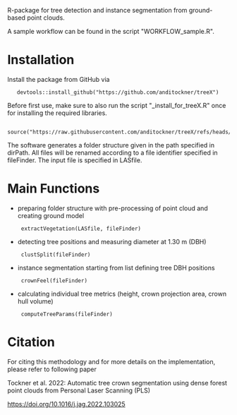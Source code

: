 R-package for tree detection and instance segmentation from ground-based point clouds. 

A sample workflow can be found in the script "WORKFLOW_sample.R". 

# Installation

Install the package from GitHub via

       devtools::install_github("https://github.com/anditockner/treeX")

Before first use, make sure to also run the script "_install_for_treeX.R" once for installing the required libraries. 

       source("https://raw.githubusercontent.com/anditockner/treeX/refs/heads/main/_install_for_treeX.R")


The software generates a folder structure given in the path specified in dirPath. 
All files will be renamed according to a file identifier specified in fileFinder. 
The input file is specified in LASfile. 


# Main Functions

* preparing folder structure with pre-processing of point cloud and creating ground model

       extractVegetation(LASfile, fileFinder)

* detecting tree positions and measuring diameter at 1.30 m (DBH)

       clustSplit(fileFinder)

* instance segmentation starting from list defining tree DBH positions

       crownFeel(fileFinder)

* calculating individual tree metrics (height, crown projection area, crown hull volume)

       computeTreeParams(fileFinder)



# Citation

For citing this methodology and for more details on the implementation, please refer to following paper

Tockner et al. 2022: Automatic tree crown segmentation using dense forest point clouds from Personal Laser Scanning (PLS)

https://doi.org/10.1016/j.jag.2022.103025
